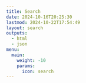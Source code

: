 ```yaml
---
title: Search
date: 2024-10-16T20:25:30
lastmod: 2024-10-22T17:54:49
layout: search
outputs:
  - html
  - json
menu:
  main:
    weight: -10
    params:
      icon: search
---
```

